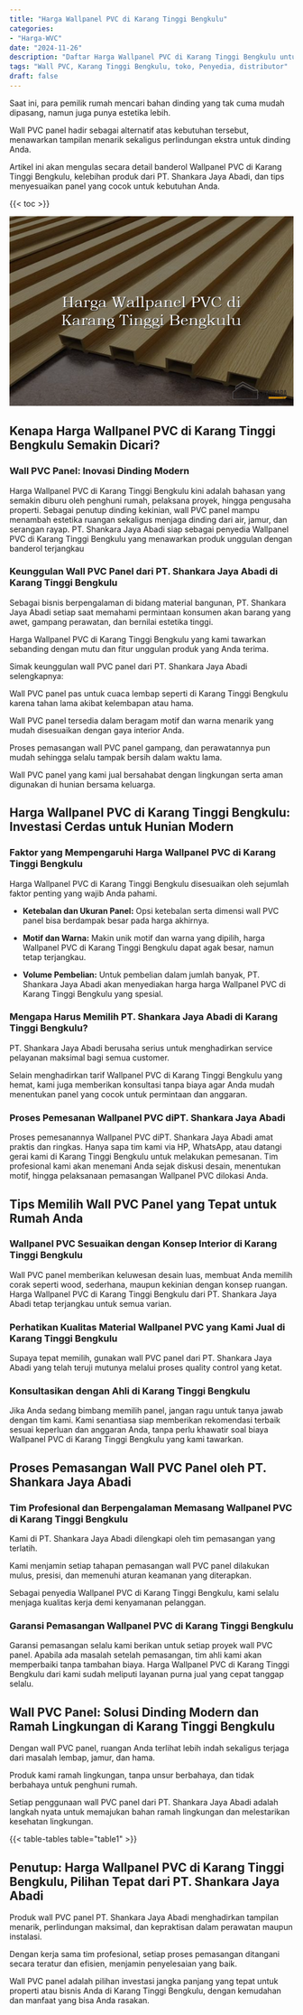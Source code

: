 ```yaml
---
title: "Harga Wallpanel PVC di Karang Tinggi Bengkulu"
categories: 
- "Harga-WVC"
date: "2024-11-26"
description: "Daftar Harga Wallpanel PVC di Karang Tinggi Bengkulu untuk tempat tinggal, perkantoran, dan gerai. Produk terbaik, beragam motif, variasi warna modern, dengan jasa instalasi oleh teknisi berpengalaman dan garansi resmi!|Servis penyediaan Wallpanel PVC di Karang Tinggi Bengkulu bagi keperluan hunian, office, maupun gerai, beserta panel terbaik dan pemasangan oleh tim ahli dan garansi resmi.|Alternatif Wallpanel PVC di Karang Tinggi Bengkulu yang terbukti untuk hunian, perkantoran, dan gerai, dengan material terbaik dan pemasangan ditangani oleh tenaga ahli profesional serta garansi resmi.|Penyediaan Wallpanel PVC di Karang Tinggi Bengkulu bagi rumah, office, dan gerai, dengan panel unggulan dan pemasangan dikerjakan oleh tenaga ahli berpengalaman, lengkap beserta kepastian resmi.}"
tags: "Wall PVC, Karang Tinggi Bengkulu, toko, Penyedia, distributor"
draft: false
---
```


Saat ini, para pemilik rumah mencari bahan dinding yang tak cuma mudah dipasang, namun juga punya estetika lebih.

Wall PVC panel hadir sebagai alternatif atas kebutuhan tersebut, menawarkan tampilan menarik sekaligus perlindungan ekstra untuk dinding Anda.

Artikel ini akan mengulas secara detail banderol Wallpanel PVC di Karang Tinggi Bengkulu, kelebihan produk dari PT. Shankara Jaya Abadi, dan tips menyesuaikan panel yang cocok untuk kebutuhan Anda.

{{< toc >}}

![Harga Wallpanel PVC di Karang Tinggi Bengkulu](/images/Harga-WVC/Harga-Wallpanel-PVC-di-Karang-Tinggi-Bengkulu.png)


## Kenapa Harga Wallpanel PVC di Karang Tinggi Bengkulu Semakin Dicari?

### Wall PVC Panel: Inovasi Dinding Modern

Harga Wallpanel PVC di Karang Tinggi Bengkulu kini adalah bahasan yang semakin diburu oleh penghuni rumah, pelaksana proyek, hingga pengusaha properti. Sebagai penutup dinding kekinian, wall PVC panel mampu menambah estetika ruangan sekaligus menjaga dinding dari air, jamur, dan serangan rayap. PT. Shankara Jaya Abadi siap sebagai penyedia Wallpanel PVC di Karang Tinggi Bengkulu yang menawarkan produk unggulan dengan banderol terjangkau

### Keunggulan Wall PVC Panel dari PT. Shankara Jaya Abadi di Karang Tinggi Bengkulu

Sebagai bisnis berpengalaman di bidang material bangunan, PT. Shankara Jaya Abadi setiap saat memahami permintaan konsumen akan barang yang awet, gampang perawatan, dan bernilai estetika tinggi.

Harga Wallpanel PVC di Karang Tinggi Bengkulu yang kami tawarkan sebanding dengan mutu dan fitur unggulan produk yang Anda terima.

Simak keunggulan wall PVC panel dari PT. Shankara Jaya Abadi selengkapnya:

Wall PVC panel pas untuk cuaca lembap seperti di Karang Tinggi Bengkulu karena tahan lama akibat kelembapan atau hama.

Wall PVC panel tersedia dalam beragam motif dan warna menarik yang mudah disesuaikan dengan gaya interior Anda.

Proses pemasangan wall PVC panel gampang, dan perawatannya pun mudah sehingga selalu tampak bersih dalam waktu lama.

Wall PVC panel yang kami jual bersahabat dengan lingkungan serta aman digunakan di hunian bersama keluarga.

## Harga Wallpanel PVC di Karang Tinggi Bengkulu: Investasi Cerdas untuk Hunian Modern

### Faktor yang Mempengaruhi Harga Wallpanel PVC di Karang Tinggi Bengkulu

Harga Wallpanel PVC di Karang Tinggi Bengkulu disesuaikan oleh sejumlah faktor penting yang wajib Anda pahami.

- **Ketebalan dan Ukuran Panel:** Opsi ketebalan serta dimensi wall PVC panel bisa berdampak besar pada harga akhirnya.

- **Motif dan Warna:** Makin unik motif dan warna yang dipilih, harga Wallpanel PVC di Karang Tinggi Bengkulu dapat agak besar, namun tetap terjangkau.

- **Volume Pembelian:** Untuk pembelian dalam jumlah banyak, PT. Shankara Jaya Abadi akan menyediakan harga harga Wallpanel PVC di Karang Tinggi Bengkulu yang spesial.

### Mengapa Harus Memilih PT. Shankara Jaya Abadi di Karang Tinggi Bengkulu?

PT. Shankara Jaya Abadi berusaha serius untuk menghadirkan service pelayanan maksimal bagi semua customer.

Selain menghadirkan tarif Wallpanel PVC di Karang Tinggi Bengkulu yang hemat, kami juga memberikan konsultasi tanpa biaya agar Anda mudah menentukan panel yang cocok untuk permintaan dan anggaran.

### Proses Pemesanan Wallpanel PVC diPT. Shankara Jaya Abadi

Proses pemesanannya Wallpanel PVC diPT. Shankara Jaya Abadi amat praktis dan ringkas. Hanya sapa tim kami via HP, WhatsApp, atau datangi gerai kami di Karang Tinggi Bengkulu untuk melakukan pemesanan. Tim profesional kami akan menemani Anda sejak diskusi desain, menentukan motif, hingga pelaksanaan pemasangan Wallpanel PVC dilokasi Anda.

## Tips Memilih Wall PVC Panel yang Tepat untuk Rumah Anda

### Wallpanel PVC Sesuaikan dengan Konsep Interior di Karang Tinggi Bengkulu

Wall PVC panel memberikan keluwesan desain luas, membuat Anda memilih corak seperti wood, sederhana, maupun kekinian dengan konsep ruangan. Harga Wallpanel PVC di Karang Tinggi Bengkulu dari PT. Shankara Jaya Abadi tetap terjangkau untuk semua varian.

### Perhatikan Kualitas Material Wallpanel PVC yang Kami Jual di Karang Tinggi Bengkulu

Supaya tepat memilih, gunakan wall PVC panel dari PT. Shankara Jaya Abadi yang telah teruji mutunya melalui proses quality control yang ketat.

### Konsultasikan dengan Ahli di Karang Tinggi Bengkulu

Jika Anda sedang bimbang memilih panel, jangan ragu untuk tanya jawab dengan tim kami. Kami senantiasa siap memberikan rekomendasi terbaik sesuai keperluan dan anggaran Anda, tanpa perlu khawatir soal biaya Wallpanel PVC di Karang Tinggi Bengkulu yang kami tawarkan.

## Proses Pemasangan Wall PVC Panel oleh PT. Shankara Jaya Abadi

### Tim Profesional dan Berpengalaman Memasang Wallpanel PVC di Karang Tinggi Bengkulu

Kami di PT. Shankara Jaya Abadi dilengkapi oleh tim pemasangan yang terlatih.

Kami menjamin setiap tahapan pemasangan wall PVC panel dilakukan mulus, presisi, dan memenuhi aturan keamanan yang diterapkan.

Sebagai penyedia Wallpanel PVC di Karang Tinggi Bengkulu, kami selalu menjaga kualitas kerja demi kenyamanan pelanggan.

### Garansi Pemasangan Wallpanel PVC di Karang Tinggi Bengkulu

Garansi pemasangan selalu kami berikan untuk setiap proyek wall PVC panel. Apabila ada masalah setelah pemasangan, tim ahli kami akan memperbaiki tanpa tambahan biaya. Harga Wallpanel PVC di Karang Tinggi Bengkulu dari kami sudah meliputi layanan purna jual yang cepat tanggap selalu.

## Wall PVC Panel: Solusi Dinding Modern dan Ramah Lingkungan di Karang Tinggi Bengkulu

Dengan wall PVC panel, ruangan Anda terlihat lebih indah sekaligus terjaga dari masalah lembap, jamur, dan hama.

Produk kami ramah lingkungan, tanpa unsur berbahaya, dan tidak berbahaya untuk penghuni rumah.

Setiap penggunaan wall PVC panel dari PT. Shankara Jaya Abadi adalah langkah nyata untuk memajukan bahan ramah lingkungan dan melestarikan kesehatan lingkungan.

{{< table-tables table="table1" >}}

## Penutup: Harga Wallpanel PVC di Karang Tinggi Bengkulu, Pilihan Tepat dari PT. Shankara Jaya Abadi

Produk wall PVC panel PT. Shankara Jaya Abadi menghadirkan tampilan menarik, perlindungan maksimal, dan kepraktisan dalam perawatan maupun instalasi.

Dengan kerja sama tim profesional, setiap proses pemasangan ditangani secara teratur dan efisien, menjamin penyelesaian yang baik.

Wall PVC panel adalah pilihan investasi jangka panjang yang tepat untuk properti atau bisnis Anda di Karang Tinggi Bengkulu, dengan kemudahan dan manfaat yang bisa Anda rasakan.